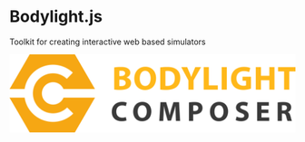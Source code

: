 # Bodylight.js
Toolkit for creating interactive web based simulators

![Bodylight.js Composer logo](/images/logo_light.svg?raw=true)
